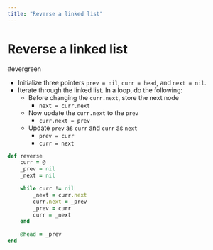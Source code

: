 ```yaml
---
title: "Reverse a linked list"
---
```


# Reverse a linked list
#evergreen

* Initialize three pointers `prev = nil`, `curr = head`, and `next = nil`.
* Iterate through the linked list. In a loop, do the following:
  * Before changing the `curr.next`, store the next node 
    * `next = curr.next`
  * Now update the `curr.next` to the `prev` 
    * `curr.next = prev`
  * Update `prev` as `curr` and `curr` as `next` 
    * `prev = curr`
    * `curr = next`

```ruby
def reverse
	curr = @
	_prev = nil
	_next = nil

	while curr != nil
		_next = curr.next
		curr.next = _prev
		_prev = curr
		curr = _next
	end

	@head = _prev
end
```